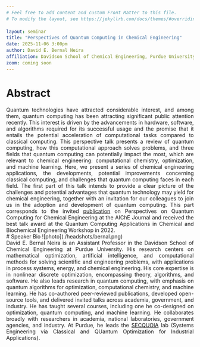 ```yaml
---
# Feel free to add content and custom Front Matter to this file.
# To modify the layout, see https://jekyllrb.com/docs/themes/#overriding-theme-defaults

layout: seminar
title: "Perspectives of Quantum Computing in Chemical Engineering"
date: 2025-11-06 3:00pm
author: David E. Bernal Neira
affiliation: Davidson School of Chemical Engineering, Purdue University
zoom: coming soon
---
```

# Abstract
<div style="text-align: justify;">
Quantum technologies have attracted considerable interest, and among them, quantum computing has been attracting significant public attention recently. This interest is driven by the advancements in hardware, software, and algorithms required for its successful usage and the promise that it entails the potential acceleration of computational tasks compared to classical computing. This perspective talk presents a review of quantum computing, how this computational approach solves problems, and three fields that quantum computing can potentially impact the most, which are relevant to chemical engineering: computational chemistry, optimization, and machine learning. Here, we present a series of chemical engineering applications, the developments, potential improvements concerning classical computing, and challenges that quantum computing faces in each field. The first part of this talk intends to provide a clear picture of the challenges and potential advantages that quantum technology may yield for chemical engineering, together with an invitation for our colleagues to join us in the adoption and development of quantum computing. This part corresponds to the invited <a href="https://doi.org/10.1002/aic.17651">publication</a> on Perspectives on Quantum Computing for Chemical Engineering at the AIChE Journal and received the best talk award at the Quantum Computing Applications in Chemical and Biochemical Engineering Workshop in 2022.
</div>
# Speaker Bio
![photo](./headshots/bernal.png)
<div style="text-align: justify;">
David E. Bernal Neira is an Assistant Professor in the Davidson School of Chemical Engineering at Purdue University. His research centers on mathematical optimization, artificial intelligence, and computational methods for solving scientific and engineering problems, with applications in process systems, energy, and chemical engineering. His core expertise is in nonlinear discrete optimization, encompassing theory, algorithms, and software. He also leads research in quantum computing, with emphasis on quantum algorithms for optimization, computational chemistry, and machine learning. He has co-authored peer-reviewed publications, developed open-source tools, and delivered invited talks across academia, government, and industry. He has taught several courses, including one he co-designed on optimization, quantum computing, and machine learning. He collaborates broadly with researchers in academia, national laboratories, government agencies, and industry. At Purdue, he leads the <a href="https://sequoia.github.io/">SECQUOIA</a> lab (Systems Engineering via Classical and QUantum Optimization for Industrial Applications).
</div>

